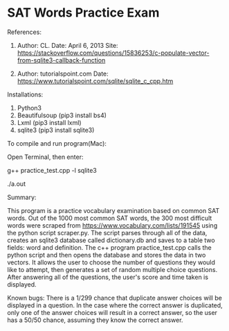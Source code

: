 # SAT Words Practice Exam

References: 
1) Author: CL. 
Date: April 6, 2013
Site: https://stackoverflow.com/questions/15836253/c-populate-vector-from-sqlite3-callback-function

2) Author: tutorialspoint.com
Date:
https://www.tutorialspoint.com/sqlite/sqlite_c_cpp.htm

Installations: 
1) Python3
2) Beautifulsoup (pip3 install bs4)
3) Lxml (pip3 install lxml)
4) sqlite3 (pip3 install sqlite3)

To compile and run program(Mac):

Open Terminal, then enter:

 g++ practice_test.cpp -l sqlite3
 
 ./a.out
 
 
 Summary:
 
 This program is a practice vocabulary examination based on common SAT words. Out of the 1000 most common SAT words,
 the 300 most difficult words were scraped from https://www.vocabulary.com/lists/191545 using the python script
  scraper.py. The script parses through all of the data, creates an sqlite3 database called dictionary.db and saves to 
 a table two fields: word and definition. The c++ program practice_test.cpp calls the python script and then
  opens the database and stores the data in two vectors. It allows the user to choose the number of questions they would
   like to attempt, then generates a set of random multiple choice questions. After answering all of the questions, 
   the user's score and time taken is displayed.
   
 Known bugs: 
 There is a 1/299 chance that duplicate answer choices will be displayed in a question. 
 In the case where the correct answer is duplicated, only one of the answer choices will result in a correct answer,
 so the user has a 50/50 chance, assuming they know the correct answer.
 
